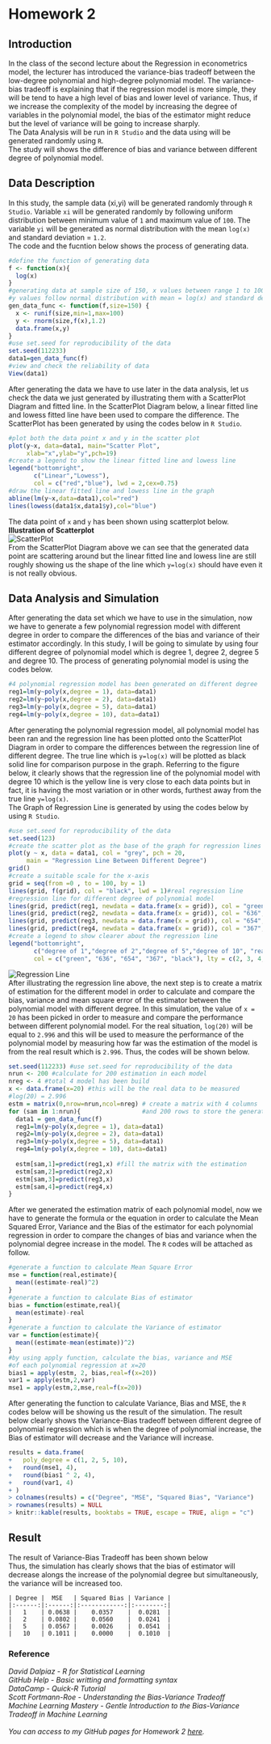 # Homework 2
## Introduction
In the class of the second lecture about the Regression in econometrics model, the lecturer has introduced the variance-bias tradeoff between the low-degree polynomial and high-degree polynomial model. The variance-bias tradeoff is explaining that if the regression model is more simple, they will be tend to have a high level of bias and lower level of variance. Thus, if we increase the complexity of the model by increasing the degree of variables in the polynomial model, the bias of the estimator might reduce but the level of variance will be going to increase sharply.<br/>
The Data Analysis will be run in `R Studio` and the data using will be generated randomly using `R`.<br/>
The study will shows the difference of bias and variance between different degree of polynomial model.<br/>

## Data Description
In this study, the sample data (xi,yi) will be generated randomly through `R Studio`. Variable `xi` will be generated randomly by following uniform distribution between minimum value of `1` and maximum value of `100`. The variable `yi` will be generated as normal distribution with the mean `log(x)` and standard deviation = `1.2`. <br/>
The code and the fucntion below shows the process of generating data.<br/>
``` r
#define the function of generating data
f <- function(x){
  log(x)
}
#generating data at sample size of 150, x values between range 1 to 100
#y values follow normal distribution with mean = log(x) and standard deviation = 1.2 
gen_data_func <- function(f,size=150) {
  x <- runif(size,min=1,max=100)
  y <- rnorm(size,f(x),1.2)
  data.frame(x,y)
}
#use set.seed for reproducibility of the data
set.seed(112233)
data1=gen_data_func(f)
#view and check the reliability of data
View(data1)
```
After generating the data we have to use later in the data analysis, let us check the data we just generated by illustrating them with a ScatterPlot Diagram and fitted line. In the ScatterPlot Diagram below, a linear fitted line and lowess fitted line have been used to compare the difference. The ScatterPlot has been generated by using the codes below in `R Studio`.
``` r
#plot both the data point x and y in the scatter plot
plot(y~x, data=data1, main="Scatter Plot", 
     xlab="x",ylab="y",pch=19)
#create a legend to show the linear fitted line and lowess line
legend("bottomright", 
       c("Linear","Lowess"), 
       col = c("red","blue"), lwd = 2,cex=0.75)
#draw the linear fitted line and lowess line in the graph
abline(lm(y~x,data=data1),col="red")
lines(lowess(data1$x,data1$y),col="blue")
```
The data point of `x` and `y` has been shown using scatterplot below.<br/>
**Illustration of Scatterplot**<br/>
![ScatterPlot](https://github.com/ominousthoo/statistic/blob/Data-files/Rplot02.png)<br/>
From the ScatterPlot Diagram above we can see that the generated data point are scattering around but the linear fitted line and lowess line are still roughly showing us the shape of the line which `y=log(x)` should have even it is not really obvious.<br/>
## Data Analysis and Simulation
After generating the data set which we have to use in the simulation, now we have to generate a few polynomial regression model with different degree in order to compare the differences of the bias and variance of their estimator accordingly. In this study, I will be going to simulate by using four different degree of polynomial model which is degree 1, degree 2, degree 5 and degree 10. The process of generating polynomial model is using the codes below.
``` r
#4 polynomial regression model has been generated on different degree
reg1=lm(y~poly(x,degree = 1), data=data1)
reg2=lm(y~poly(x,degree = 2), data=data1)
reg3=lm(y~poly(x,degree = 5), data=data1)
reg4=lm(y~poly(x,degree = 10), data=data1)
```
After generating the polynomial regression model, all polynomial model has been ran and the regression line has been plotted onto the ScatterPlot Diagram in order to compare the differences between the regression line of different degree. The true line which is `y=log(x)` will be plotted as black solid line for comparison purpose in the graph. Referring to the figure below, it clearly shows that the regression line of the polynomial model with degree 10 which is the yellow line is very close to each data points but in fact, it is having the most variation or in other words, furthest away from the true line `y=log(x)`.<br/>
The Graph of Regression Line is generated by using the codes below by using `R Studio`.
``` r
#use set.seed for reproducibility of the data
set.seed(123)
#create the scatter plot as the base of the graph for regression lines
plot(y ~ x, data = data1, col = "grey", pch = 20,
     main = "Regression Line Between Different Degree")
grid()
#create a suitable scale for the x-axis
grid = seq(from =0 , to = 100, by = 1)
lines(grid, f(grid), col = "black", lwd = 1)#real regression line
#regression line for different degree of polynomial model
lines(grid, predict(reg1, newdata = data.frame(x = grid)), col = "green",  lwd = 2,lty = 2)
lines(grid, predict(reg2, newdata = data.frame(x = grid)), col = "636",   lwd = 2, lty =3)
lines(grid, predict(reg3, newdata = data.frame(x = grid)), col = "654", lwd = 2, lty = 4)
lines(grid, predict(reg4, newdata = data.frame(x = grid)), col = "367",  lwd = 2, lty = 5)
#create a legend to show clearer about the regression line
legend("bottomright", 
       c("degree of 1","degree of 2","degree of 5","degree of 10", "real"), 
       col = c("green", "636", "654", "367", "black"), lty = c(2, 3, 4, 5, 1), lwd = 2,cex=0.75)
```
![Regression Line](https://github.com/ominousthoo/statistic/blob/Data-files/Rplot03.png)<br/>
After illustrating the regression line above, the next step is to create a matrix of estimation for the different model in order to calculate and compare the bias, variance and mean square error of the estimator between the polynomial model with different degree. In this simulation, the value of `x = 20` has been picked in order to measure and compare the performance between different polynomial model. For the real situation, `log(20)` will be equal to `2.996` and this will be used to measure the performance of the polynomial model by measuring how far was the estimation of the model is from the real result which is `2.996`. Thus, the codes will be shown below.
``` r
set.seed(112233) #use set.seed for reproducibility of the data
nrun <- 200 #calculate for 200 estimation in each model
nreg <- 4 #total 4 model has been build
x <- data.frame(x=20) #this will be the real data to be measured
#log(20) = 2.996
estm = matrix(0,nrow=nrun,ncol=nreg) # create a matrix with 4 columns
for (sam in 1:nrun){                 #and 200 rows to store the generated data
  data1 = gen_data_func(f)
  reg1=lm(y~poly(x,degree = 1), data=data1)
  reg2=lm(y~poly(x,degree = 2), data=data1)
  reg3=lm(y~poly(x,degree = 5), data=data1)
  reg4=lm(y~poly(x,degree = 10), data=data1)
  
  estm[sam,1]=predict(reg1,x) #fill the matrix with the estimation
  estm[sam,2]=predict(reg2,x)
  estm[sam,3]=predict(reg3,x)
  estm[sam,4]=predict(reg4,x)
}
```
After we generated the estimation matrix of each polynomial model, now we have to generate the formula or the equation in order to calculate the Mean Squared Error, Variance and the Bias of the estimator for each polynomial regression in order to compare the changes of bias and variance when the polynomial degree increase in the model. The `R` codes will be attached as follow.
``` r
#generate a function to calculate Mean Square Error
mse = function(real,estimate){
  mean((estimate-real)^2)
}
#generate a function to calculate Bias of estimator
bias = function(estimate,real){
  mean(estimate)-real
}
#generate a function to calculate the Variance of estimator
var = function(estimate){
  mean((estimate-mean(estimate))^2)
}
#by using apply function, calculate the bias, variance and MSE
#of each polynomial regression at x=20
bias1 = apply(estm, 2, bias,real=f(x=20))
var1 = apply(estm,2,var)
mse1 = apply(estm,2,mse,real=f(x=20))
```
After generating the function to calculate Variance, Bias and MSE, the `R` codes below will be showing us the result of the simulation. The result below clearly shows the Variance-Bias tradeoff between different degree of polynomial regression which is when the degree of polynomial increase, the Bias of estimator will decrease and the Variance will increase.
``` r
results = data.frame(
+   poly_degree = c(1, 2, 5, 10),
+   round(mse1, 4),
+   round(bias1 ^ 2, 4),
+   round(var1, 4)
+ )
> colnames(results) = c("Degree", "MSE", "Squared Bias", "Variance")
> rownames(results) = NULL
> knitr::kable(results, booktabs = TRUE, escape = TRUE, align = "c")
```
## Result
The result of Variance-Bias Tradeoff has been shown below<br/>
Thus, the simulation has clearly shows that the bias of estimator will decrease alongs the increase of the polynomial degree but simultaneously, the variance will be increased too.
```
| Degree |  MSE   | Squared Bias | Variance |
|:------:|:------:|:------------:|:--------:|
|   1    | 0.0638 |    0.0357    |  0.0281  |
|   2    | 0.0802 |    0.0560    |  0.0241  |
|   5    | 0.0567 |    0.0026    |  0.0541  |
|   10   | 0.1011 |    0.0000    |  0.1010  |
```
### Reference
*David Dalpiaz - R for Statistical Learning*<br/>
*GitHub Help - Basic writting and formatting syntax*<br/>
*DataCamp - Quick-R Tutorial*<br/>
*Scott Fortmann-Roe - Understanding the Bias-Variance Tradeoff*<br/>
*Machine Learning Mastery - Gentle Introduction to the Bias-Variance Tradeoff in Machine Learning*<br/>
<br/>
*You can access to my GitHub pages for Homework 2 [here](https://github.com/ominousthoo/statistic/blob/Homework/Homework2.md).*
